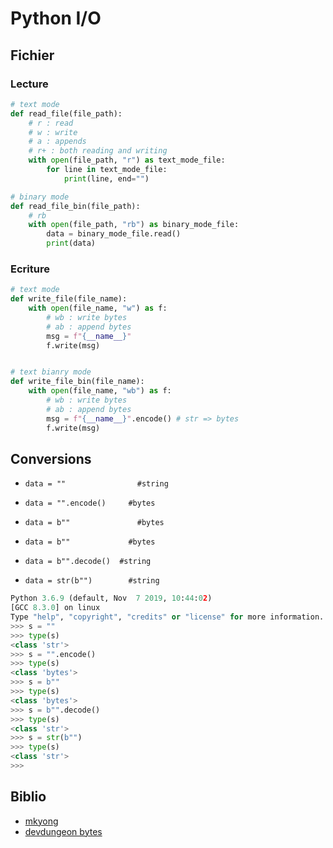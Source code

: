 # Python I/O

## Fichier

### Lecture

```python
# text mode
def read_file(file_path):
    # r : read
    # w : write
    # a : appends
    # r+ : both reading and writing
    with open(file_path, "r") as text_mode_file:
        for line in text_mode_file:
            print(line, end="")

# binary mode
def read_file_bin(file_path):
    # rb
    with open(file_path, "rb") as binary_mode_file:
        data = binary_mode_file.read()
        print(data)
```

### Ecriture

```python
# text mode
def write_file(file_name):
    with open(file_name, "w") as f:
        # wb : write bytes
        # ab : append bytes
        msg = f"{__name__}"
        f.write(msg)


# text bianry mode
def write_file_bin(file_name):
    with open(file_name, "wb") as f:
        # wb : write bytes
        # ab : append bytes
        msg = f"{__name__}".encode() # str => bytes
        f.write(msg)
```

## Conversions

- `data = ""  			    #string`
- `data = "".encode()	  #bytes`
- `data = b"" 			    #bytes`

- `data = b""  		      #bytes`
- `data = b"".decode()  #string`
- `data = str(b"")  	  #string`

```python
Python 3.6.9 (default, Nov  7 2019, 10:44:02)
[GCC 8.3.0] on linux
Type "help", "copyright", "credits" or "license" for more information.
>>> s = ""
>>> type(s)
<class 'str'>
>>> s = "".encode()
>>> type(s)
<class 'bytes'>
>>> s = b""
>>> type(s)
<class 'bytes'>
>>> s = b"".decode()
>>> type(s)
<class 'str'>
>>> s = str(b"")
>>> type(s)
<class 'str'>
>>>
```

## Biblio

- [mkyong](https://mkyong.com/python/python-3-convert-string-to-bytes/)
- [devdungeon bytes](https://www.devdungeon.com/content/working-binary-data-python)
